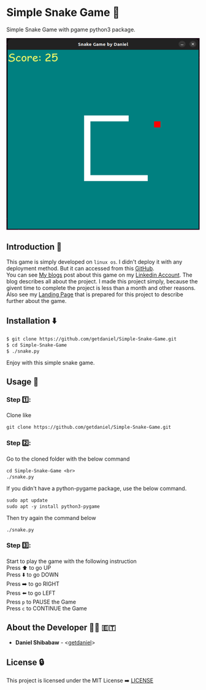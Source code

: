 # Simple Snake Game :snake:
Simple Snake Game with pgame python3 package.

<p align="center">
  <img src="dist/images/snake.png" width="800" height="500" title="hover text">
</p>

## Introduction :door:
This game is simply developed on `linux os`. I didn't deploy it with any deployment method. But it can accessed from this [GitHub](git@github.com:getdaniel/Simple-Snake-Game.git). <br>
You can see [My blogs](https://www.linkedin.com/pulse/simple-snake-game-pygame-daniel-getaneh) post about this game on my [Linkedin Account](https://www.linkedin.com/in/daniel-getaneh-50b459175/). The blog describes all about the project. I made this project simply, because the givent time to complete the project is less than a month and other reasons. <br>
Also see my [Landing Page](https://getdaniel.github.io/Simple-Snake-Game/index.html) that is prepared for this project to describe further about the game.

## Installation :arrow_down:
```
$ git clone https://github.com/getdaniel/Simple-Snake-Game.git
$ cd Simple-Snake-Game
$ ./snake.py
```
Enjoy with this simple snake game.

## Usage :horse_racing:
### Step :one::
Clone like 
```
git clone https://github.com/getdaniel/Simple-Snake-Game.git
```

### Step :two::
Go to the cloned folder with the below command
```
cd Simple-Snake-Game <br>
./snake.py
```
If you didn't have a python-pygame package, use the below command.
```
sudo apt update
sudo apt -y install python3-pygame
```
Then try again the command below
```
./snake.py
```

### Step :three::
Start to play the game with the following instruction <br>
Press :arrow_up: to go UP <br>
Press :arrow_down: to go DOWN <br>
Press :arrow_right: to go RIGHT <br>
Press :arrow_left: to go LEFT <br>
Press `p` to PAUSE the Game <br>
Press `c` to CONTINUE the Game <br>

## About the Developer :man_technologist: :ethiopia:
* **Daniel Shibabaw** - <[getdaniel](https://github.com/getdaniel/)>

## License :lock:
This project is licensed under the MIT License :arrow_right: [LICENSE](https://github.com/getdaniel/Simple-Snake-Game/blob/main/LICENSE)
